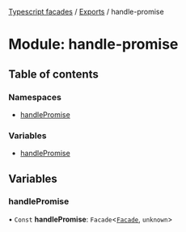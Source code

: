 [Typescript facades](../index.md) / [Exports](../modules.md) / handle-promise

# Module: handle-promise

## Table of contents

### Namespaces

- [handlePromise](handle_promise.handlePromise.md)

### Variables

- [handlePromise](handle_promise.md#handlepromise)

## Variables

### handlePromise

• `Const` **handlePromise**: `Facade`<[`Facade`](../interfaces/handle_promise.handlePromise.Facade.md), `unknown`\>
